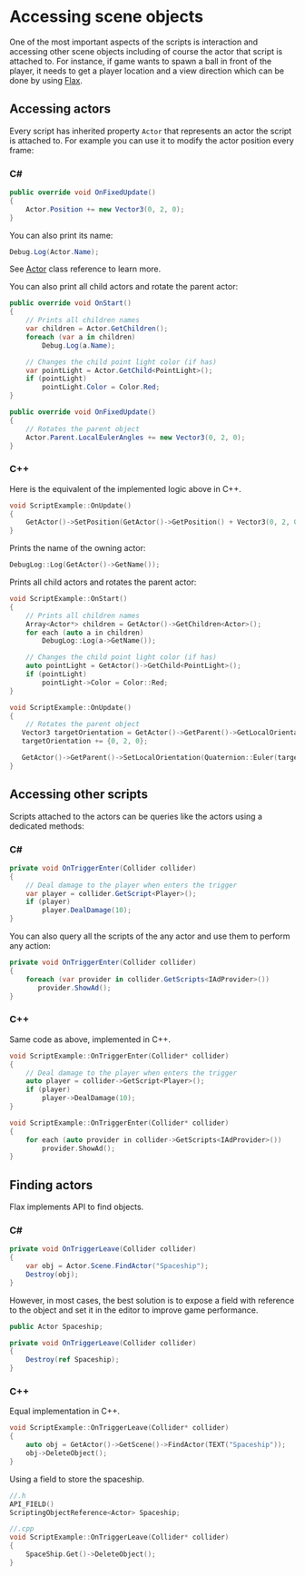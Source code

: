 # Accessing scene objects

One of the most important aspects of the scripts is interaction and accessing other scene objects including of course the actor that script is attached to. For instance, if game wants to spawn a ball in front of the player, it needs to get a player location and a view direction which can be done by using [Flax](https://github.com/FlaxEngine/FlaxEngine).

## Accessing actors

Every script has inherited property `Actor` that represents an actor the script is attached to. For example you can use it to modify the actor position every frame:

### C#

```cs
public override void OnFixedUpdate()
{
	Actor.Position += new Vector3(0, 2, 0);
}
```

You can also print its name:

```cs
Debug.Log(Actor.Name);
```

See [Actor](https://docs.flaxengine.com/api/FlaxEngine.Actor.html) class reference to learn more.

You can also print all child actors and rotate the parent actor:

```cs
public override void OnStart()
{
    // Prints all children names
    var children = Actor.GetChildren();
    foreach (var a in children)
        Debug.Log(a.Name);

    // Changes the child point light color (if has)
    var pointLight = Actor.GetChild<PointLight>();
    if (pointLight)
        pointLight.Color = Color.Red;
}

public override void OnFixedUpdate()
{
    // Rotates the parent object
    Actor.Parent.LocalEulerAngles += new Vector3(0, 2, 0);
}
```

### C++

Here is the equivalent of the implemented logic above in C++.

```cpp
void ScriptExample::OnUpdate()
{
    GetActor()->SetPosition(GetActor()->GetPosition() + Vector3(0, 2, 0));
}
```

Prints the name of the owning actor:
```cpp
DebugLog::Log(GetActor()->GetName());
```

Prints all child actors and rotates the parent actor:
```cpp
void ScriptExample::OnStart()
{
    // Prints all children names
    Array<Actor*> children = GetActor()->GetChildren<Actor>();
    for each (auto a in children)
        DebugLog::Log(a->GetName());

    // Changes the child point light color (if has)
    auto pointLight = GetActor()->GetChild<PointLight>();
    if (pointLight)
        pointLight->Color = Color::Red;
}

void ScriptExample::OnUpdate()
{
    // Rotates the parent object
   Vector3 targetOrientation = GetActor()->GetParent()->GetLocalOrientation().GetEuler();
   targetOrientation += {0, 2, 0};

   GetActor()->GetParent()->SetLocalOrientation(Quaternion::Euler(targetOrientation));
}
```
## Accessing other scripts

Scripts attached to the actors can be queries like the actors using a dedicated methods:

### C#

```cs
private void OnTriggerEnter(Collider collider)
{
    // Deal damage to the player when enters the trigger
    var player = collider.GetScript<Player>();
    if (player)
        player.DealDamage(10);
}
```

You can also query all the scripts of the any actor and use them to perform any action:

```cs
private void OnTriggerEnter(Collider collider)
{
    foreach (var provider in collider.GetScripts<IAdProvider>())
       provider.ShowAd();
}
```

### C++

Same code as above, implemented in C++.

```cpp
void ScriptExample::OnTriggerEnter(Collider* collider)
{
    // Deal damage to the player when enters the trigger
    auto player = collider->GetScript<Player>();
    if (player)
        player->DealDamage(10);
}
```

```cpp
void ScriptExample::OnTriggerEnter(Collider* collider)
{
    for each (auto provider in collider->GetScripts<IAdProvider>())
        provider.ShowAd();
}
```

## Finding actors

Flax implements API to find objects.

### C#

```cs
private void OnTriggerLeave(Collider collider)
{
    var obj = Actor.Scene.FindActor("Spaceship");
    Destroy(obj);
}
```

However, in most cases, the best solution is to expose a field with reference to the object and set it in the editor to improve game performance.

```cs
public Actor Spaceship;

private void OnTriggerLeave(Collider collider)
{
    Destroy(ref Spaceship);
}
```

### C++

Equal implementation in C++.

```cpp
void ScriptExample::OnTriggerLeave(Collider* collider)
{
    auto obj = GetActor()->GetScene()->FindActor(TEXT("Spaceship"));
    obj->DeleteObject();
}
```

Using a field to store the spaceship.

```cpp
//.h
API_FIELD()
ScriptingObjectReference<Actor> Spaceship;

//.cpp
void ScriptExample::OnTriggerLeave(Collider* collider)
{
    SpaceShip.Get()->DeleteObject();
}
```